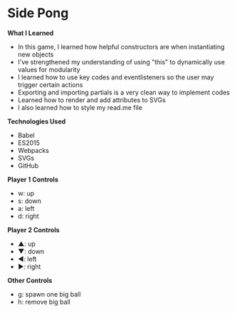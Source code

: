 # Side Pong

**What I Learned**
 * In this game, I learned how helpful constructors are when instantiating new objects 
 * I've strengthened my understanding of using "this" to dynamically use values for modularity
 * I learned how to use key codes and eventlisteners so the user may trigger certain actions
 * Exporting and importing partials is a very clean way to implement codes
 * Learned how to render and add attributes to SVGs
 * I also learned how to style my read.me file
 
**Technologies Used**
* Babel
* ES2015 
* Webpacks 
* SVGs
* GitHub


**Player 1 Controls**
* w: up
* s: down
* a: left
* d: right



**Player 2 Controls**
* ▲: up
* ▼: down
* ◀: left
* ▶: right


**Other Controls**
* g: spawn one big ball
* h: remove big ball